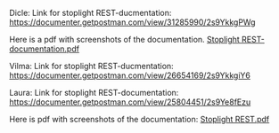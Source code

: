 Dicle:
Link for stoplight REST-ducmentation: https://documenter.getpostman.com/view/31285990/2s9YkkgPWg

Here is a pdf with screenshots of the documentation.
[Stoplight REST-documentation.pdf](https://github.com/TVT22-4/elokuvasovellus/files/13685099/Stoplight.REST-documentation.pdf)

Vilma:
Link for stoplight REST-ducmentation: https://documenter.getpostman.com/view/26654169/2s9YkkgiY6

Laura:
Link for stoplight REST-documentation: https://documenter.getpostman.com/view/25804451/2s9Ye8fEzu

Here is pdf with screenshots of the documentation:
[Stoplight REST.pdf](https://github.com/TVT22-4/elokuvasovellus/files/13685144/Stoplight.REST.pdf)
